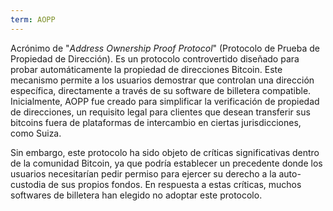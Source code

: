 ```yaml
---
term: AOPP
---
```


Acrónimo de "*Address Ownership Proof Protocol*" (Protocolo de Prueba de Propiedad de Dirección). Es un protocolo controvertido diseñado para probar automáticamente la propiedad de direcciones Bitcoin. Este mecanismo permite a los usuarios demostrar que controlan una dirección específica, directamente a través de su software de billetera compatible. Inicialmente, AOPP fue creado para simplificar la verificación de propiedad de direcciones, un requisito legal para clientes que desean transferir sus bitcoins fuera de plataformas de intercambio en ciertas jurisdicciones, como Suiza.

Sin embargo, este protocolo ha sido objeto de críticas significativas dentro de la comunidad Bitcoin, ya que podría establecer un precedente donde los usuarios necesitarían pedir permiso para ejercer su derecho a la auto-custodia de sus propios fondos. En respuesta a estas críticas, muchos softwares de billetera han elegido no adoptar este protocolo.